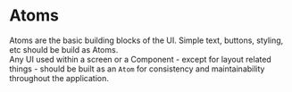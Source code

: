 # Atoms

Atoms are the basic building blocks of the UI. Simple text, buttons, styling, etc should be build as Atoms.  
Any UI used within a screen or a Component - except for layout related things - should be built as an `Atom` for consistency and maintainability throughout the application.
